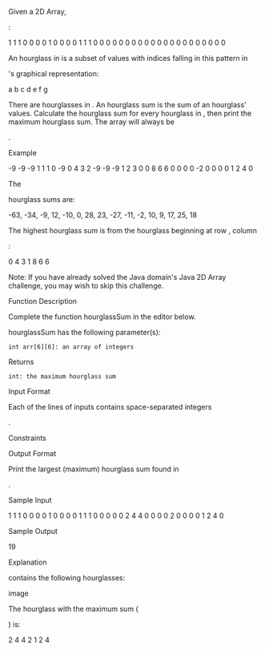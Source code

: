 Given a 2D Array,

:

1 1 1 0 0 0
0 1 0 0 0 0
1 1 1 0 0 0
0 0 0 0 0 0
0 0 0 0 0 0
0 0 0 0 0 0

An hourglass in
is a subset of values with indices falling in this pattern in

's graphical representation:

a b c
  d
e f g

There are
hourglasses in . An hourglass sum is the sum of an hourglass' values. Calculate the hourglass sum for every hourglass in , then print the maximum hourglass sum. The array will always be

.

Example

-9 -9 -9  1 1 1 
 0 -9  0  4 3 2
-9 -9 -9  1 2 3
 0  0  8  6 6 0
 0  0  0 -2 0 0
 0  0  1  2 4 0

The

hourglass sums are:

-63, -34, -9, 12, 
-10,   0, 28, 23, 
-27, -11, -2, 10, 
  9,  17, 25, 18

The highest hourglass sum is
from the hourglass beginning at row , column

:

0 4 3
  1
8 6 6

Note: If you have already solved the Java domain's Java 2D Array challenge, you may wish to skip this challenge.

Function Description

Complete the function hourglassSum in the editor below.

hourglassSum has the following parameter(s):

    int arr[6][6]: an array of integers

Returns

    int: the maximum hourglass sum

Input Format

Each of the
lines of inputs contains space-separated integers

.

Constraints

Output Format

Print the largest (maximum) hourglass sum found in

.

Sample Input

1 1 1 0 0 0
0 1 0 0 0 0
1 1 1 0 0 0
0 0 2 4 4 0
0 0 0 2 0 0
0 0 1 2 4 0

Sample Output

19

Explanation

contains the following hourglasses:

image

The hourglass with the maximum sum (

) is:

2 4 4
  2
1 2 4
